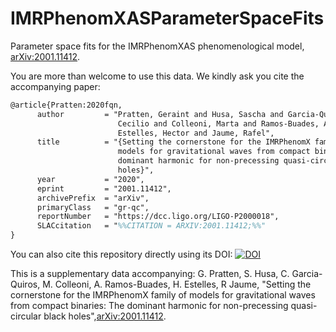 # IMRPhenomXASParameterSpaceFits
Parameter space fits for the IMRPhenomXAS phenomenological model, [arXiv:2001.11412](https://arxiv.org/abs/2001.11412).

You are more than welcome to use this data. We kindly ask you cite the accompanying paper:

```latex
@article{Pratten:2020fqn,
      author         = "Pratten, Geraint and Husa, Sascha and Garcia-Quiros,
                        Cecilio and Colleoni, Marta and Ramos-Buades, Antoni and
                        Estelles, Hector and Jaume, Rafel",
      title          = "{Setting the cornerstone for the IMRPhenomX family of
                        models for gravitational waves from compact binaries: The
                        dominant harmonic for non-precessing quasi-circular black
                        holes}",
      year           = "2020",
      eprint         = "2001.11412",
      archivePrefix  = "arXiv",
      primaryClass   = "gr-qc",
      reportNumber   = "https://dcc.ligo.org/LIGO-P2000018",
      SLACcitation   = "%%CITATION = ARXIV:2001.11412;%%"
}
```

You can also cite this repository directly using its DOI: [![DOI](https://zenodo.org/badge/DOI/10.5281/zenodo.3637980.svg)](https://doi.org/10.5281/zenodo.3637980)


This is a supplementary data accompanying: G. Pratten, S. Husa, C. Garcia-Quiros, M. Colleoni, A. Ramos-Buades, H. Estelles, R Jaume, "Setting the cornerstone for the IMRPhenomX family of models for gravitational waves from compact binaries: The dominant harmonic for non-precessing quasi-circular black holes",[arXiv:2001.11412](https://arxiv.org/abs/2001.11412).

